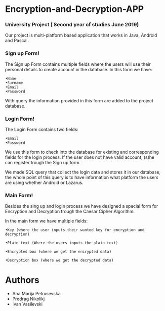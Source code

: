# Encryption-and-Decryption-APP
### University Project ( Second year of studies June 2019) 

Our project is multi-platform based application that works in Java, Android and Pascal. 

### Sign up Form!
The Sign up Form contains multiple fields where 
the users will use their personal details to create 
account in the database. In this form we have:

	•Name
	•Surname
	•Email
	•Password 
With query the information provided
in this form are added to the project database.

### Login Form!
The Login Form contains two fields:

	•Email
	•Password
We use this form to check into the database for
existing and corresponding fields for the
login process.
If the user does not have valid account, (s)he
can register trough the Sign up form.

We made SQL query that collect the login data and stores it in our database, 
the whole point of this query is to have information what platform the users are using whether Android or Lazarus. 

### Main Form!
Besides the sing up and login process we have designed a special form for Encryption and Decryption trough 
the Caesar Cipher Algorithm.

In the main form we have multiple fields:

	•Key (where the user inputs their wanted key for encryption and decryption)

	•Plain text (Where the users inputs the plain text)

	•Encrypted box (where we get the encrypted data)

	•Decryption box (where we get the decrypted data)

# Authors
* Ana Marija Petrusevska
* Predrag Nikolikj	
* Ivan Vasilevski	
